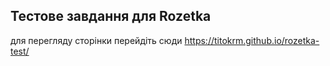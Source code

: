 ## Тестове завдання для Rozetka
для перегляду сторінки перейдіть сюди https://titokrm.github.io/rozetka-test/
